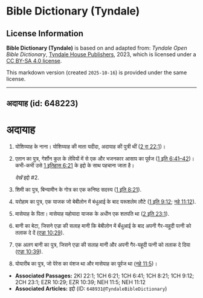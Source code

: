 # Bible Dictionary (Tyndale)

## License Information

**Bible Dictionary (Tyndale)** is based on and adapted from: _Tyndale Open Bible Dictionary_, [Tyndale House Publishers](https://tyndaleopenresources.com/), 2023, which is licensed under a [CC BY-SA 4.0 license](https://creativecommons.org/licenses/by-sa/4.0/legalcode.en).

This markdown version (created `2025-10-16`) is provided under the same license.



--------------------------------

## अदायाह (id: 648223)

अदायाह
======

1. योशिय्याह के नाना। योशिय्याह की माता यदीदा, अदायाह की पुत्री थीं ([2 रा 22:1](https://ref.ly/2Kgs22:1))।
2. एतान का पुत्र, गेर्शोन कुल के लेवियों में से एक और भजनकार आसाप का पूर्वज ([1 इति 6:41–42](https://ref.ly/1Chr6:41))। कभी\-कभी उसे [1 इतिहास 6:21](https://ref.ly/1Chr6:21) के इद्दो के साथ पहचाना जाता है।

    *देखें* इद्दो \#2.

3. शिमी का पुत्र, बिन्यामीन के गोत्र का एक कनिष्ठ सदस्य ([1 इति 8:21](https://ref.ly/1Chr8:21)).
4. यरोहाम का पुत्र, एक याजक जो बेबीलोन में बंधुआई के बाद यरूशलेम लौटे ([1 इति 9:12](https://ref.ly/1Chr9:12); [नहे 11:12](https://ref.ly/Neh11:12)).
5. मासेयाह के पिता। मासेयाह यहोयादा याजक के अधीन एक शतपति था ([2 इति 23:1](https://ref.ly/2Chr23:1)).
6. बानी का बेटा, जिसने एज्रा की सलाह मानी कि बेबीलोन में बँधुआई के बाद अपनी गैर\-यहूदी पत्नी को तलाक दे दें ([एज्रा 10:29](https://ref.ly/Ezra10:29)).
7. एक अलग बानी का पुत्र, जिसने एज्रा की सलाह मानी और अपनी गैर\-यहूदी पत्नी को तलाक दे दिया ([एज्रा 10:39](https://ref.ly/Ezra10:39)).
8. योयारीब का पुत्र, जो पेरेस का वंशज था और मासेयाह का पूर्वज था ([नहे 11:5](https://ref.ly/Neh11:5))।

* **Associated Passages:** 2KI 22:1; 1CH 6:21; 1CH 6:41; 1CH 8:21; 1CH 9:12; 2CH 23:1; EZR 10:29; EZR 10:39; NEH 11:5; NEH 11:12
* **Associated Articles:** इद्दो (ID: `648931@TyndaleBibleDictionary`)

